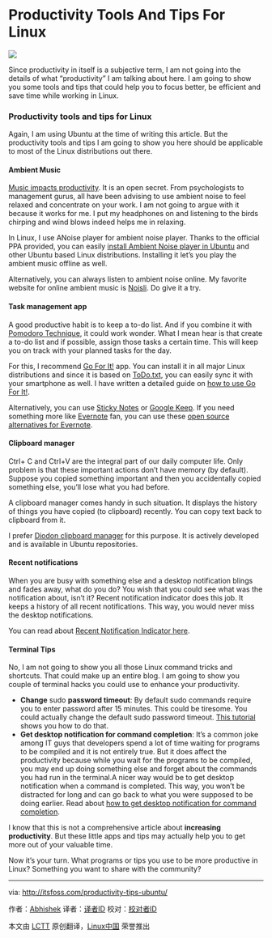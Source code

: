 Productivity Tools And Tips For Linux
================================================================================
![](http://itsfoss.itsfoss.netdna-cdn.com/wp-content/uploads/2015/10/Productivity-Tips-Linux.jpg)

Since productivity in itself is a subjective term, I am not going into the details of what “productivity” I am talking about here. I am going to show you some tools and tips that could help you to focus better, be efficient and save time while working in Linux.

### Productivity tools and tips for Linux ###

Again, I am using Ubuntu at the time of writing this article. But the productivity tools and tips I am going to show you here should be applicable to most of the Linux distributions out there.

#### Ambient Music ####

[Music impacts productivity][2]. It is an open secret. From psychologists to management gurus, all have been advising to use ambient noise to feel relaxed and concentrate on your work. I am not going to argue with it because it works for me. I put my headphones on and listening to the birds chirping and wind blows indeed helps me in relaxing.

In Linux, I use ANoise player for ambient noise player. Thanks to the official PPA provided, you can easily [install Ambient Noise player in Ubuntu][2] and other Ubuntu based Linux distributions. Installing it let’s you play the ambient music offline as well.

Alternatively, you can always listen to ambient noise online. My favorite website for online ambient music is [Noisli][3]. Do give it a try.

#### Task management app ####

A good productive habit is to keep a to-do list. And if you combine it with [Pomodoro Technique][4], it could work wonder. What I mean hear is that create a to-do list and if possible, assign those tasks a certain time. This will keep you on track with your planned tasks for the day.

For this, I recommend [Go For It!][5] app. You can install it in all major Linux distributions and since it is based on [ToDo.txt][6], you can easily sync it with your smartphone as well. I have written a detailed guide on [how to use Go For It!][7].

Alternatively, you can use [Sticky Notes][8] or [Google Keep][9]. If you need something more like [Evernote][10] fan, you can use these [open source alternatives for Evernote][11].

#### Clipboard manager ####

Ctrl+ C and Ctrl+V are the integral part of our daily computer life. Only problem is that these important actions don’t have memory (by default). Suppose you copied something important and then you accidentally copied something else, you’ll lose what you had before.

A clipboard manager comes handy in such situation. It displays the history of things you have copied (to clipboard) recently. You can copy text back to clipboard from it.

I prefer [Diodon clipboard manager][12] for this purpose. It is actively developed and is available in Ubuntu repositories.

#### Recent notifications ####

When you are busy with something else and a desktop notification blings and fades away, what do you do? You wish that you could see what was the notification about, isn’t it? Recent notification indicator does this job. It keeps a history of all recent notifications. This way, you would never miss the desktop notifications.

You can read about [Recent Notification Indicator here][13].

#### Terminal Tips ####

No, I am not going to show you all those Linux command tricks and shortcuts. That could make up an entire blog. I am going to show you couple of terminal hacks you could use to enhance your productivity.


- **Change** sudo **password timeout**: By default sudo commands require you to enter password after 15 minutes. This could be tiresome. You could actually change the default sudo password timeout. [This tutorial][14] shows you how to do that.
- **Get desktop notification for command completion**: It’s a common joke among IT guys that developers spend a lot of time waiting for programs to be compiled and it is not entirely true. But it does affect the productivity because while you wait for the programs to be compiled, you may end up doing something else and forget about the commands you had run in the terminal.A nicer way would be to get desktop notification when a command is completed. This way, you won’t be distracted for long and can go back to what you were supposed to be doing earlier. Read about [how to get desktop notification for command completion][15].

I know that this is not a comprehensive article about **increasing productivity**. But these little apps and tips may actually help you to get more out of your valuable time.

Now it’s your turn. What programs or tips you use to be more productive in Linux? Something you want to share with the community?

--------------------------------------------------------------------------------

via: http://itsfoss.com/productivity-tips-ubuntu/

作者：[Abhishek][a]
译者：[译者ID](https://github.com/译者ID)
校对：[校对者ID](https://github.com/校对者ID)

本文由 [LCTT](https://github.com/LCTT/TranslateProject) 原创翻译，[Linux中国](http://linux.cn/) 荣誉推出

[a]:http://itsfoss.com/author/abhishek/
[1]:http://www.helpscout.net/blog/music-productivity/
[2]:http://itsfoss.com/ambient-noise-music-player-ubuntu/
[3]:http://www.noisli.com/
[4]:https://en.wikipedia.org/wiki/Pomodoro_Technique
[5]:http://manuel-kehl.de/projects/go-for-it/
[6]:http://todotxt.com/
[7]:http://itsfoss.com/go-for-it-to-do-app-in-linux/
[8]:http://itsfoss.com/indicator-stickynotes-windows-like-sticky-note-app-for-ubuntu/
[9]:http://itsfoss.com/install-google-keep-ubuntu-1310/
[10]:https://evernote.com/
[11]:http://itsfoss.com/5-evernote-alternatives-linux/
[12]:https://esite.ch/tag/diodon/
[13]:http://itsfoss.com/7-best-indicator-applets-for-ubuntu-13-10/
[14]:http://itsfoss.com/change-sudo-password-timeout-ubuntu/
[15]:http://itsfoss.com/notification-terminal-command-completion-ubuntu/